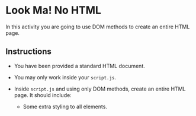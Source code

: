 # Look Ma! No HTML

In this activity you are going to use DOM methods to create an entire HTML page.

## Instructions

* You have been provided a standard HTML document. 

* You may only work inside your `script.js`.

* Inside `script.js` and using only DOM methods, create an entire HTML page. It should include:

  <!-- * A centered h1 with a centered h2 under it. -->

  <!-- * A centered image, with a center caption under it. -->

  <!-- * A list of your favorite foods (or some other list of favorites). -->

  * Some extra styling to all elements.

